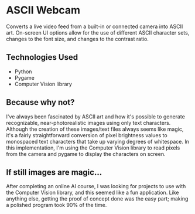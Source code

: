 # ASCII Webcam

Converts a live video feed from a built-in or connected camera into ASCII art. On-screen UI options allow for the use of different ASCII character sets, changes to the font size, and changes to the contrast ratio.

## Technologies Used
- Python
- Pygame
- Computer Vision library

## Because why not?

I've always been fascinated by ASCII art and how it's possible to generate recognizable, near-photorealistic images using only text characters.
Although the creation of these images/text files always seems like magic, it's a fairly straightforward conversion of pixel brightness values to monospaced text characters that take up varying degrees of whitespace.
In this implementation, I'm using the Computer Vision library to read pixels from the camera and pygame to display the characters on screen.

## If still images are magic...

After completing an online AI course, I was looking for projects to use with the Computer Vision library, and this seemed like a fun application.  Like anything else, getting the proof of concept done was the easy part; making a polished program took 90% of the time.
